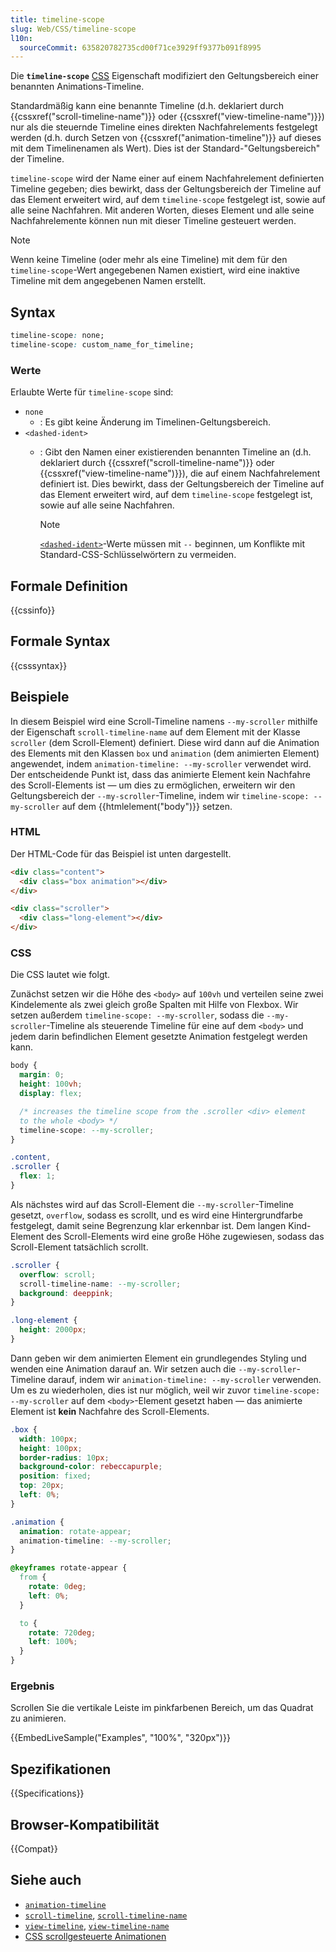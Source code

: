 ```yaml
---
title: timeline-scope
slug: Web/CSS/timeline-scope
l10n:
  sourceCommit: 635820782735cd00f71ce3929ff9377b091f8995
---
```


Die **`timeline-scope`** [CSS](/de/docs/Web/CSS) Eigenschaft modifiziert den Geltungsbereich einer benannten Animations-Timeline.

Standardmäßig kann eine benannte Timeline (d.h. deklariert durch {{cssxref("scroll-timeline-name")}} oder {{cssxref("view-timeline-name")}}) nur als die steuernde Timeline eines direkten Nachfahrelements festgelegt werden (d.h. durch Setzen von {{cssxref("animation-timeline")}} auf dieses mit dem Timelinenamen als Wert). Dies ist der Standard-"Geltungsbereich" der Timeline.

`timeline-scope` wird der Name einer auf einem Nachfahrelement definierten Timeline gegeben; dies bewirkt, dass der Geltungsbereich der Timeline auf das Element erweitert wird, auf dem `timeline-scope` festgelegt ist, sowie auf alle seine Nachfahren. Mit anderen Worten, dieses Element und alle seine Nachfahrelemente können nun mit dieser Timeline gesteuert werden.

> [!NOTE]
> Wenn keine Timeline (oder mehr als eine Timeline) mit dem für den `timeline-scope`-Wert angegebenen Namen existiert, wird eine inaktive Timeline mit dem angegebenen Namen erstellt.

## Syntax

```css
timeline-scope: none;
timeline-scope: custom_name_for_timeline;
```

### Werte

Erlaubte Werte für `timeline-scope` sind:

- `none`
  - : Es gibt keine Änderung im Timelinen-Geltungsbereich.
- `<dashed-ident>`
  - : Gibt den Namen einer existierenden benannten Timeline an (d.h. deklariert durch {{cssxref("scroll-timeline-name")}} oder {{cssxref("view-timeline-name")}}), die auf einem Nachfahrelement definiert ist. Dies bewirkt, dass der Geltungsbereich der Timeline auf das Element erweitert wird, auf dem `timeline-scope` festgelegt ist, sowie auf alle seine Nachfahren.

    > [!NOTE]
    > [`<dashed-ident>`](/de/docs/Web/CSS/custom-ident)-Werte müssen mit `--` beginnen, um Konflikte mit Standard-CSS-Schlüsselwörtern zu vermeiden.

## Formale Definition

{{cssinfo}}

## Formale Syntax

{{csssyntax}}

## Beispiele

In diesem Beispiel wird eine Scroll-Timeline namens `--my-scroller` mithilfe der Eigenschaft `scroll-timeline-name` auf dem Element mit der Klasse `scroller` (dem Scroll-Element) definiert. Diese wird dann auf die Animation des Elements mit den Klassen `box` und `animation` (dem animierten Element) angewendet, indem `animation-timeline: --my-scroller` verwendet wird. Der entscheidende Punkt ist, dass das animierte Element kein Nachfahre des Scroll-Elements ist — um dies zu ermöglichen, erweitern wir den Geltungsbereich der `--my-scroller`-Timeline, indem wir `timeline-scope: --my-scroller` auf dem {{htmlelement("body")}} setzen.

### HTML

Der HTML-Code für das Beispiel ist unten dargestellt.

```html
<div class="content">
  <div class="box animation"></div>
</div>

<div class="scroller">
  <div class="long-element"></div>
</div>
```

### CSS

Die CSS lautet wie folgt.

Zunächst setzen wir die Höhe des `<body>` auf `100vh` und verteilen seine zwei Kindelemente als zwei gleich große Spalten mit Hilfe von Flexbox. Wir setzen außerdem `timeline-scope: --my-scroller`, sodass die `--my-scroller`-Timeline als steuerende Timeline für eine auf dem `<body>` und jedem darin befindlichen Element gesetzte Animation festgelegt werden kann.

```css
body {
  margin: 0;
  height: 100vh;
  display: flex;

  /* increases the timeline scope from the .scroller <div> element
  to the whole <body> */
  timeline-scope: --my-scroller;
}

.content,
.scroller {
  flex: 1;
}
```

Als nächstes wird auf das Scroll-Element die `--my-scroller`-Timeline gesetzt, `overflow`, sodass es scrollt, und es wird eine Hintergrundfarbe festgelegt, damit seine Begrenzung klar erkennbar ist. Dem langen Kind-Element des Scroll-Elements wird eine große Höhe zugewiesen, sodass das Scroll-Element tatsächlich scrollt.

```css
.scroller {
  overflow: scroll;
  scroll-timeline-name: --my-scroller;
  background: deeppink;
}

.long-element {
  height: 2000px;
}
```

Dann geben wir dem animierten Element ein grundlegendes Styling und wenden eine Animation darauf an. Wir setzen auch die `--my-scroller`-Timeline darauf, indem wir `animation-timeline: --my-scroller` verwenden. Um es zu wiederholen, dies ist nur möglich, weil wir zuvor `timeline-scope: --my-scroller` auf dem `<body>`-Element gesetzt haben — das animierte Element ist **kein** Nachfahre des Scroll-Elements.

```css
.box {
  width: 100px;
  height: 100px;
  border-radius: 10px;
  background-color: rebeccapurple;
  position: fixed;
  top: 20px;
  left: 0%;
}

.animation {
  animation: rotate-appear;
  animation-timeline: --my-scroller;
}

@keyframes rotate-appear {
  from {
    rotate: 0deg;
    left: 0%;
  }

  to {
    rotate: 720deg;
    left: 100%;
  }
}
```

### Ergebnis

Scrollen Sie die vertikale Leiste im pinkfarbenen Bereich, um das Quadrat zu animieren.

{{EmbedLiveSample("Examples", "100%", "320px")}}

## Spezifikationen

{{Specifications}}

## Browser-Kompatibilität

{{Compat}}

## Siehe auch

- [`animation-timeline`](/de/docs/Web/CSS/animation-timeline)
- [`scroll-timeline`](/de/docs/Web/CSS/scroll-timeline), [`scroll-timeline-name`](/de/docs/Web/CSS/scroll-timeline-name)
- [`view-timeline`](/de/docs/Web/CSS/view-timeline), [`view-timeline-name`](/de/docs/Web/CSS/view-timeline-name)
- [CSS scrollgesteuerte Animationen](/de/docs/Web/CSS/CSS_scroll-driven_animations)
